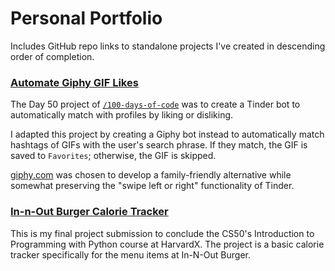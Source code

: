 # Personal Portfolio

Includes GitHub repo links to standalone projects I've created in descending order of completion.

### [Automate Giphy GIF Likes](https://github.com/marilynyi/100-days-of-code-python/tree/main/days-41-50/day-50/automate-giphy-gif-likes/)

The Day 50 project of [`/100-days-of-code`](https://github.com/marilynyi/100-days-of-code-python/tree/main) was to create a Tinder bot to automatically match with profiles by liking or disliking. 

I adapted this project by creating a Giphy bot instead to automatically match hashtags of GIFs with the user's search phrase. If they match, the GIF is saved to `Favorites`; otherwise, the GIF is skipped.

[giphy.com](https://giphy.com) was chosen to develop a family-friendly alternative while somewhat preserving the "swipe left or right" functionality of Tinder. 


### [In-n-Out Burger Calorie Tracker](https://github.com/marilynyi/in-n-out-calorie-tracker)

This is my final project submission to conclude the CS50's Introduction to Programming with Python course at HarvardX. The project is a basic calorie tracker specifically for the menu items at In-N-Out Burger.